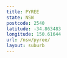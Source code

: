 ```yaml
---
title: PYREE
state: NSW
postcode: 2540
latitude: -34.863483
longitude: 150.61644
url: /nsw/pyree/
layout: suburb
---
```

